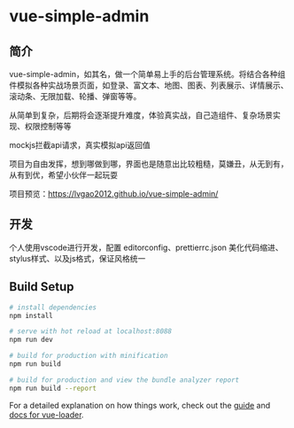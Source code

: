# vue-simple-admin

## 简介
  vue-simple-admin，如其名，做一个简单易上手的后台管理系统。将结合各种组件模拟各种实战场景页面，如登录、富文本、地图、图表、列表展示、详情展示、滚动条、无限加载、轮播、弹窗等等。

  从简单到复杂，后期将会逐渐提升难度，体验真实战，自己造组件、复杂场景实现、权限控制等等

  mockjs拦截api请求，真实模拟api返回值
  
  项目为自由发挥，想到哪做到哪，界面也是随意出比较粗糙，莫嫌丑，从无到有，从有到优，希望小伙伴一起玩耍

  项目预览：https://lvgao2012.github.io/vue-simple-admin/

## 开发
  个人使用vscode进行开发，配置 editorconfig、prettierrc.json 美化代码缩进、stylus样式、以及js格式，保证风格统一

## Build Setup

``` bash
# install dependencies
npm install

# serve with hot reload at localhost:8088
npm run dev

# build for production with minification
npm run build

# build for production and view the bundle analyzer report
npm run build --report
```

For a detailed explanation on how things work, check out the [guide](http://vuejs-templates.github.io/webpack/) and [docs for vue-loader](http://vuejs.github.io/vue-loader).
